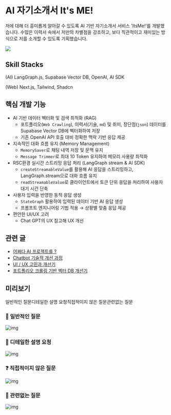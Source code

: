 # AI 자기소개서 It's ME!

저에 대해 더 흥미롭게 알아갈 수 있도록 AI 기반 자기소개서 서비스 'ItsMe!’를 개발했습니다. 수많은 이력서 속에서 저만의 차별점을 강조하고, 보다 직관적이고 재미있는 방식으로 저를 소개할 수 있도록 기획했습니다.

![](https://sunghyes-organization.gitbook.io/~gitbook/image?url=https%3A%2F%2F638996060-files.gitbook.io%2F%7E%2Ffiles%2Fv0%2Fb%2Fgitbook-x-prod.appspot.com%2Fo%2Fspaces%252F1X5fIO4bVrafwBq0abiw%252Fuploads%252Fg02krX0kBxnTDZEyx2kz%252Flocalhost_3000_.png%3Falt%3Dmedia%26token%3D480b4e63-ac28-48b8-bf5b-5b0b6b071c04&width=768&dpr=4&quality=100&sign=1bd93784&sv=2)

## Skill Stacks

(AI) LangGraph.js, Supabase Vector DB, OpenAI, AI SDK

(Web) Next.js, Tailwind, Shadcn

## 핵심 개발 기능

- AI 기반 데이터 벡터화 및 검색 최적화 (RAG)
  - 포트폴리오(`Web Crawling`), 이력서(기술, `md`) 및 취미, 장단점(`json`) 데이터를 Supabase Vector DB에 벡터화하여 저장
  - 기존 OpenAI API 호출 대비 정확한 맥락 기반 응답 제공
- 지속적인 대화 흐름 유지 (Memory Management)
  - `MemorySaver`로 채팅 내역 저장 및 문맥 유지
  - `Message Trimmer`로 최대 10 Token 유지하여 메모리 사용량 최적화
- RSC환경 실시간 스트리밍 응답 처리 (LangGraph stream & AI SDK)
  - `createStreamableValue`를 활용해 AI 응답을 스트리밍하고, LangGraph.stream으로 대화 흐름 유지
  - `readStreamableValue`로 클라이언트에서 토큰 단위 응답을 처리하여 사용자 대기 시간 단축
- 사용자 입력을 반영한 동적 응답 생성
  - `StateGraph` 활용하여 입력된 데이터 기반 AI 응답 생성
  - 프롬프트 엔지니어링 기법 적용 → 상황별 맞춤 응답 제공
- 편안한 UI/UX 고려
  - Chat GPT의 UX 참고해 UX 개선

## 관련 글

- [어쩌다 AI 프로젝트를 ?](https://sunghyes-organization.gitbook.io/dev-portfolio/its-me/introduce)
- [Chatbot 기술적 개선 과정](https://sunghyes-organization.gitbook.io/dev-portfolio/its-me/tech)
- [UI / UX 고민과 개선기](https://sunghyes-organization.gitbook.io/dev-portfolio/its-me/ui-ux)
- [포트폴리오 크롤링 기반 벡터 DB 개선기](https://sunghyes-organization.gitbook.io/dev-portfolio/its-me/web-crawling)

## 미리보기

일반적인 질문디테일한 설명 요청직접적이지 않은 질문관련없는 질문

### 💬 일반적인 질문

![img](https://sunghyes-organization.gitbook.io/~gitbook/image?url=https%3A%2F%2F638996060-files.gitbook.io%2F%7E%2Ffiles%2Fv0%2Fb%2Fgitbook-x-prod.appspot.com%2Fo%2Fspaces%252F1X5fIO4bVrafwBq0abiw%252Fuploads%252FvBvPaxB0khMnwvZezhHh%252Fimage.png%3Falt%3Dmedia%26token%3D22e316c4-aad0-4ede-9101-5dfed3c3193c&width=768&dpr=4&quality=100&sign=2e093865&sv=2)

### 🔎 디테일한 설명 요청

![img](https://sunghyes-organization.gitbook.io/~gitbook/image?url=https%3A%2F%2F638996060-files.gitbook.io%2F%7E%2Ffiles%2Fv0%2Fb%2Fgitbook-x-prod.appspot.com%2Fo%2Fspaces%252F1X5fIO4bVrafwBq0abiw%252Fuploads%252FyrXcJGCGGxvf2KacBbA7%252Fimage.png%3Falt%3Dmedia%26token%3D05fa2add-f4be-42fb-8f7a-a06b1d503815&width=768&dpr=4&quality=100&sign=12ea1a59&sv=2)

### ❓ 직접적이지 않은 질문

![img](https://sunghyes-organization.gitbook.io/~gitbook/image?url=https%3A%2F%2F638996060-files.gitbook.io%2F%7E%2Ffiles%2Fv0%2Fb%2Fgitbook-x-prod.appspot.com%2Fo%2Fspaces%252F1X5fIO4bVrafwBq0abiw%252Fuploads%252FMeeHhQBnpdAYMbl4q8lo%252Flocalhost_3000_chat%2520%285%29.png%3Falt%3Dmedia%26token%3D118fa77b-72d7-45e0-9fb9-af1df5dd12e5&width=768&dpr=4&quality=100&sign=a2bd6e0e&sv=2)

### 🚫 관련없는 질문

![img](https://sunghyes-organization.gitbook.io/~gitbook/image?url=https%3A%2F%2F638996060-files.gitbook.io%2F%7E%2Ffiles%2Fv0%2Fb%2Fgitbook-x-prod.appspot.com%2Fo%2Fspaces%252F1X5fIO4bVrafwBq0abiw%252Fuploads%252FW7CAmDsAMczr6MkW5gYe%252Fimage.png%3Falt%3Dmedia%26token%3Dbfbb60a2-2119-4bca-90fe-ddbb799134f9&width=768&dpr=4&quality=100&sign=bc843942&sv=2)
